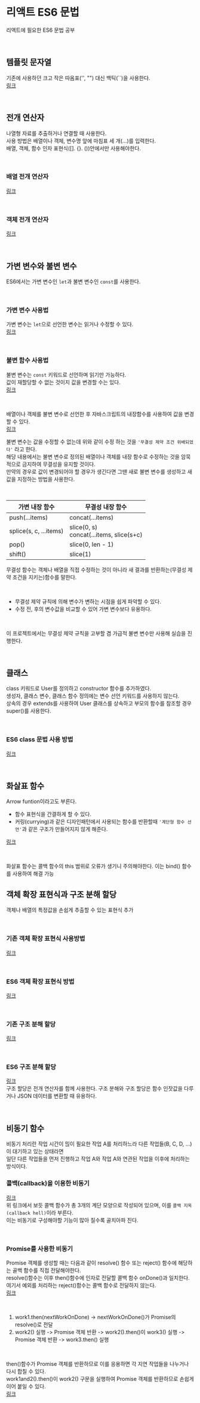 # 리액트 ES6 문법
리액트에 필요한 ES6 문법 공부

<br>

## 템플릿 문자열
기존에 사용하던 크고 작은 따옴표('', "") 대신 백틱(\`\`)을 사용한다.  
[링크](https://github.com/Jayone12/do_it_react/blob/%232/spread_operator/02-01.js)

<br>

## 전개 연산자
나열형 자료를 추출하거나 연결할 때 사용한다.  
사용 방법은 배열이나 객체, 변수명 앞에 마침표 세 개(...)를 입력한다.  
배열, 객체, 함수 인자 표현식([]. {}. ())안에서만 사용해야한다.

<br>

### 배열 전개 연산자
[링크](https://github.com/Jayone12/do_it_react/blob/%232/spread_operator/02-02.js)

<br>

### 객체 전개 연산자
[링크](https://github.com/Jayone12/do_it_react/blob/%232/spread_operator/02-03.js)

<br>

## 가변 변수와 불변 변수
ES6에서는 가변 변수인 `let`과 불변 변수인 `const`를 사용한다.

<br>

### 가변 변수 사용법
가변 변수는 `let`으로 선언한 변수는 읽거나 수정할 수 있다.  
[링크](https://github.com/Jayone12/do_it_react/blob/%232/variable/03-01.js)

<br>

### 불변 함수 사용법
불변 변수는 `const` 키워드로 선언하며 읽기만 가능하다.  
값이 재할당할 수 없는 것이지 값을 변경할 수는 있다.  
[링크](https://github.com/Jayone12/do_it_react/blob/%232/variable/03-02.js)

<br>

배열이나 객체를 불변 변수로 선언한 후 자바스크립트의 내장함수를 사용하여 값을 변경 할 수 있다.  
[링크](https://github.com/Jayone12/do_it_react/blob/%232/variable/03-03.js)


불변 변수는 값을 수정할 수 없는데 위와 같이 수정 하는 것을 `'무결성 제약 조건 위배되었다'` 라고 한다.  
해당 내용에서는 불변 변수로 정의된 배열이나 객체를 내장 함수로 수정하는 것을 암묵적으로 금지하여 무결성을 유지할 것이다.  
만약의 경우로 값이 변경되어야 할 경우가 생긴다면 그땐 새로 불변 변수를 생성하고 새 값을 지정하는 방법을 사용한다.

<br>

|가변 내장 함수|무결성 내장 함수|
|--|--|
|push(...items)|concat(...items)|
|splice(s, c, ...items)|slice(0, s)<br>concat(...items, slice(s+c)|
|pop()|slice(0, len - 1)|
|shift()|slice(1)|

무결성 함수는 객체나 배열을 직접 수정하는 것이 아니라 새 결과를 반환하는(무결성 제약 조건을 지키는)함수를 말한다.  
 
<br>

- 무결성 제약 규칙에 의해 변수가 변하는 시점을 쉽게 파악할 수 있다.
- 수정 전, 후의 변수값을 비교할 수 있어 가변 변수보다 유용하다.

<br>

이 프로젝트에서는 무결성 제약 규칙을 고부할 겸 가급적 불변 변수만 사용해 실습을 진행한다.

<br>

## 클래스

class 키워드로 User를 정의하고 constructor 함수를 추가하였다.  
생성자, 클래스 변수, 클래스 함수 정의에는 변수 선언 키워드를 사용하지 않는다.  
상속의 경우 extends를 사용하여 User 클래스를 상속하고 부모의 함수를 참조할 경우 super()를 사용한다.

<br>

### ES6 class 문법 사용 방법
[링크](https://github.com/Jayone12/do_it_react/blob/%232/class/04-02.js)

<br>

## 화살표 함수
Arrow funtion이라고도 부른다.  
- 함수 표현식을 간결하게 할 수 있다.
- 커링(currying)과 같은 디자인패턴에서 사용되는 함수를 반환할때 `'계단형 함수 선언'`과 같은 구조가 만들어지지 않게 해준다.  

[링크](https://github.com/Jayone12/do_it_react/tree/%232/arrow_function)

<br>

화살표 함수는 콜백 함수의 this 범위로 오류가 생기니 주의해야한다. 이는 bind() 함수를 사용하여 해결 가능

## 객체 확장 표현식과 구조 분해 할당
객체나 배열의 특정값을 손쉽게 추출할 수 있는 표현식 추가

<br>

### 기존 객체 확장 표현식 사용방법
[링크](https://github.com/Jayone12/do_it_react/blob/%232/obj_extension/06-01.js)

<br>

### ES6 객체 확장 표현식 방법
[링크](https://github.com/Jayone12/do_it_react/commit/17c2e397bfabd4449342e9fbb8086c12a2fe65bb)

<br>

### 기존 구조 분해 할당
[링크](https://github.com/Jayone12/do_it_react/commit/ea4694e26fbbce2819db3ee71d4213f761e5b7e6)

<br>

### ES6 구조 분해 할당
[링크](https://github.com/Jayone12/do_it_react/commit/3dd9d09f74b4f27450f6cecf56320fa65e3c1bb0)  
구조 할당은 전개 연산자를 함께 사용한다. 구조 분해와 구조 할당은 함수 인잣값을 다루거나 JSON 데이터를 변환할 때 유용하다.

<br>

## 비동기 함수
비동기 처리란 작업 시간이 믾이 필요한 작업 A를 처리하느라 다른 작업들(B, C, D, ...)이 대기하고 있는 상태라면  
일단 다른 작업들을 먼저 진행하고 작업 A와 작업 A와 연관된 작업을 이후에 처리하는 방식이다.

### 콜백(callback)을 이용한 비동기
[링크](https://github.com/Jayone12/do_it_react/commit/cc4826f635ab15e2745e6fc552639d0059aceabd)  
위 링크에서 보듯 콜백 함수가 총 3개의 계단 모양으로 작성되어 있으며, 이를 `콜백 지옥(callback hell)`이라 부른다.  
이는 비동기로 구성해야할 기능이 많아 질수록 골치아파 진다.  

<br>

### Promise를 사용한 비동기
Promise 객체를 생성할 때는 다음과 같이 resolve() 함수 또는 reject() 함수에 해당하는 골백 함수를 직접 전달해야한다.  
resolve()함수는 이후 then()함수에 인자로 전달할 콜백 함수 onDone()과 일치한다.  
여기서 예외를 처리하는 reject()함수는 콜백 함수로 전달하지 않는다.  
[링크](https://github.com/Jayone12/do_it_react/commit/c8fddf30a1bda26013d0da145407e819d03573e3)  

<br>

1. work1.then(nextWorkOnDone) -> nextWorkOnDone()가 Promise의 resolve()로 전달  
2. work2() 실행 -> Promise 객체 반환 -> work2().then()이 work3() 실행 -> Promise 객체 반환 -> work3.then() 실행

<br>

then()함수가 Promise 객체를 반환하므로 이를 응용하면 각 지연 작업들을 나누거나 다시 합칠 수 있다.  
work1and2().then()이 work2() 구문을 실행하여 Promise 객체를 반환하므로 손쉽게 이어 붙일 수 있다.  
[링크](https://github.com/Jayone12/do_it_react/commit/4a3786d306ac6b594ae60542b916eae5e7564cdf)
